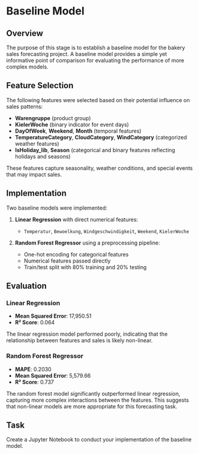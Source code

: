 # Baseline Model

## Overview

The purpose of this stage is to establish a baseline model for the bakery sales forecasting project. A baseline model provides a simple yet informative point of comparison for evaluating the performance of more complex models.

## Feature Selection

The following features were selected based on their potential influence on sales patterns:

- **Warengruppe** (product group)  
- **KielerWoche** (binary indicator for event days)  
- **DayOfWeek**, **Weekend**, **Month** (temporal features)  
- **TemperatureCategory**, **CloudCategory**, **WindCategory** (categorized weather features)  
- **IsHoliday_lib**, **Season** (categorical and binary features reflecting holidays and seasons)

These features capture seasonality, weather conditions, and special events that may impact sales.

## Implementation

Two baseline models were implemented:

1. **Linear Regression** with direct numerical features:  
   - `Temperatur`, `Bewoelkung`, `Windgeschwindigkeit`, `Weekend`, `KielerWoche`

2. **Random Forest Regressor** using a preprocessing pipeline:  
   - One-hot encoding for categorical features  
   - Numerical features passed directly  
   - Train/test split with 80% training and 20% testing

## Evaluation

### Linear Regression

- **Mean Squared Error**: 17,950.51  
- **R² Score**: 0.064  

The linear regression model performed poorly, indicating that the relationship between features and sales is likely non-linear.

### Random Forest Regressor

- **MAPE**: 0.2030  
- **Mean Squared Error**: 5,579.66  
- **R² Score**: 0.737  

The random forest model significantly outperformed linear regression, capturing more complex interactions between the features. This suggests that non-linear models are more appropriate for this forecasting task.

## Task

Create a Jupyter Notebook to conduct your implementation of the baseline model.